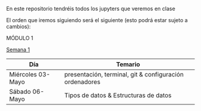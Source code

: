 En este repositorio tendréis todos los jupyters que veremos en clase

El orden que iremos siguiendo será el siguiente (esto podrá estar sujeto a cambios):

MÓDULO 1

[Semana 1](https://github.com/Ironhack-Data-Madrid-PartTime-May22/apuntes_clases/tree/main/semana-01)

| Día             | Temario                                      |
|-----------------|----------------------------------------------|
| Miércoles 03-Mayo | presentación, terminal, git & configuración ordenadores              |
| Sábado 06-Mayo    | Tipos de datos & Estructuras de datos         |
